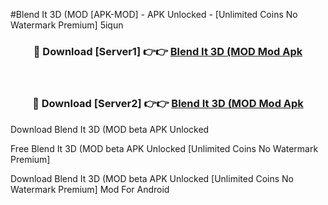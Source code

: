 #Blend It 3D (MOD [APK-MOD] - APK Unlocked - [Unlimited Coins No Watermark Premium] 5iqun



<div align="center">

<h3>🔴 Download [Server1] 👉👉 <a href="https://momento.my/?title=Blend_It_3D_(MOD">Blend It 3D (MOD Mod Apk</a></h3><br>

<h3>🔴 Download [Server2] 👉👉 <a href="https://momento.my/?title=Blend_It_3D_(MOD">Blend It 3D (MOD Mod Apk</a></h3>
</div>



Download Blend It 3D (MOD beta APK Unlocked

Free Blend It 3D (MOD beta APK Unlocked [Unlimited Coins No Watermark Premium]

Download Blend It 3D (MOD beta APK Unlocked [Unlimited Coins No Watermark Premium] Mod For Android
